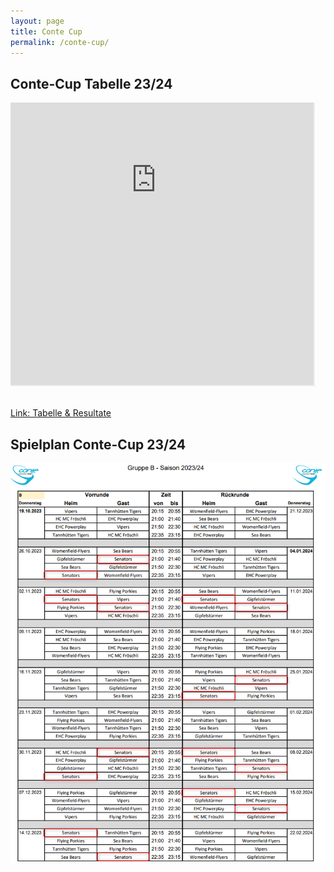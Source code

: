 ```yaml
---
layout: page
title: Conte Cup
permalink: /conte-cup/
---
```

<style>
    .iframeContainer{
        position: relative;
        width: 100%;
        height: 474px;
        overflow: hidden;

    }
    .iframeContent{
        position: absolute;
        top: -206px;
        left: -21px;
        width: 100%;
        height: 656px;
    }

</style>

## Conte-Cup Tabelle 23/24
<div class="iframeContainer"> 
    <iframe src="https://www.conte-hockey-cup.ch/liga-b/tabelle.html" scrolling="no" class="iframeContent"></iframe>
</div>

[Link: Tabelle & Resultate](https://www.conte-hockey-cup.ch/liga-b/tabelle.html)

## Spielplan Conte-Cup 23/24
![Spielplan Conte-Cup 23/24](/assets/images/conte-cup/conte-cup-spielplan2324.png)